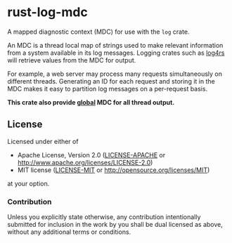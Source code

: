 # rust-log-mdc

A mapped diagnostic context (MDC) for use with the `log` crate.

An MDC is a thread local map of strings used to make relevant information
from a system available in its log messages. Logging crates such as
[log4rs][log4rs] will retrieve values from the MDC for output.

For example, a web server may process many requests simultaneously on
different threads. Generating an ID for each request and storing it in the
MDC makes it easy to partition log messages on a per-request basis.

**This crate also provide [global](src/global.rs) MDC for all thread output.**

[log4rs]: https://crates.io/crates/log4rs

## License

Licensed under either of
 * Apache License, Version 2.0 ([LICENSE-APACHE](LICENSE-APACHE) or http://www.apache.org/licenses/LICENSE-2.0)
 * MIT license ([LICENSE-MIT](LICENSE-MIT) or http://opensource.org/licenses/MIT)

at your option.

### Contribution

Unless you explicitly state otherwise, any contribution intentionally submitted
for inclusion in the work by you shall be dual licensed as above, without any
additional terms or conditions.
